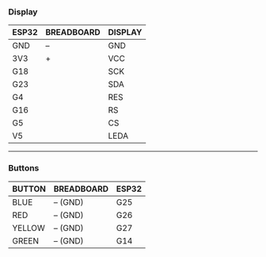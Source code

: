 ### Display
| **ESP32** | **BREADBOARD** | **DISPLAY** |
|-----------|----------------|--------------|
| GND       | –              | GND          |
| 3V3       | +              | VCC          |
| G18       |                | SCK          |
| G23       |                | SDA          |
| G4        |                | RES          |
| G16       |                | RS           |
| G5        |                | CS           |
| V5        |                | LEDA         |

---

### Buttons
| **BUTTON** | **BREADBOARD** | **ESP32** |
|------------|----------------|------------|
| BLUE       | – (GND)        | G25        |
| RED        | – (GND)        | G26        |
| YELLOW     | – (GND)        | G27        |
| GREEN      | – (GND)        | G14        |
